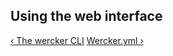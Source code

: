 ## Using the web interface


[&lsaquo; The wercker CLI](/learn/basics/04_the-wercker-cli.html "nav previous basics")
[Wercker.yml &rsaquo;](/learn/wercker-yml/01_introduction.html "nav next yml")
